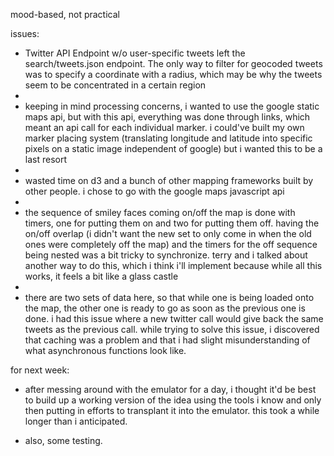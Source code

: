 mood-based, not practical

issues:
  - Twitter API Endpoint w/o user-specific tweets left the search/tweets.json endpoint. The only way to filter for geocoded tweets was to specify a coordinate with a radius, which may be why the tweets seem to be concentrated in a certain region
  - 
  - keeping in mind processing concerns, i wanted to use the google static maps api, but with this api, everything was done through links, which meant an api call for each individual marker. i could've built my own marker placing system (translating longitude and latitude into specific pixels on a static image independent of google) but i wanted this to be a last resort
  -
  - wasted time on d3 and a bunch of other mapping frameworks built by other people. i chose to go with the google maps javascript api 
  -
  - the sequence of smiley faces coming on/off the map is done with timers, one for putting them on and two for putting them off. having the on/off overlap (i didn't want the new set to only come in when the old ones were completely off the map) and the timers for the off sequence being nested was a bit tricky to synchronize. terry and i talked about another way to do this, which i think i'll implement because while all this works, it feels a bit like a glass castle
  -
  - there are two sets of data here, so that while one is being loaded onto the map, the other one is ready to go as soon as the previous one is done. i had this issue where a new twitter call would give back the same tweets as the previous call. while trying to solve this issue, i discovered that caching was a problem and that i had slight misunderstanding of what asynchronous functions look like. 


for next week:
  - after messing around with the emulator for a day, i thought it'd be best to build up a working version of the idea using the tools i know and only then putting in efforts to transplant it into the emulator. this took a while longer than i anticipated.
  
  - also, some testing. 
